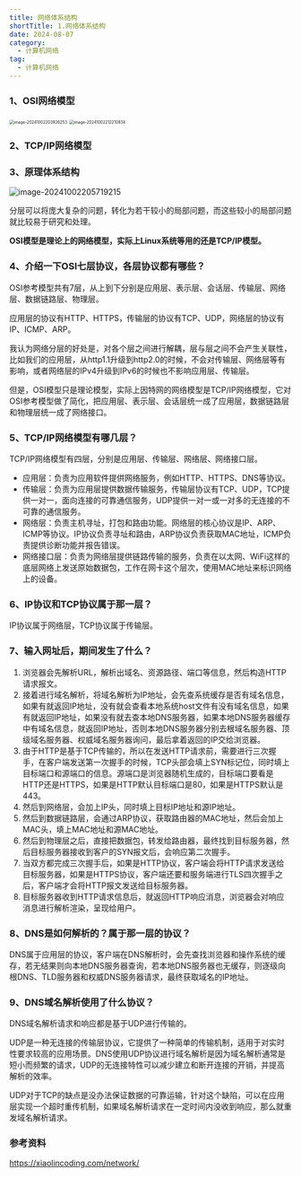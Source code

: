 ```yaml
---
title: 网络体系结构
shortTitle: 1.网络体系结构
date: 2024-08-07
category:
  - 计算机网络
tag:
  - 计算机网络
---
```


### 1、OSI网络模型

<img src="https://cdn.golangcode.cn/images/202501182127340.png" alt="image-20241002203926253" style="zoom:50%;" />

<img src="https://cdn.golangcode.cn/images/202501182128354.png" alt="image-20241002212210834" style="zoom:50%;" />





### 2、TCP/IP网络模型





### 3、原理体系结构

![image-20241002205719215](https://cdn.golangcode.cn/images/202501182128675.png)

分层可以将庞大复杂的问题，转化为若干较小的局部问题，而这些较小的局部问题就比较易于研究和处理。

**OSI模型是理论上的网络模型，实际上Linux系统等用的还是TCP/IP模型。**

### 4、介绍一下OSI七层协议，各层协议都有哪些？

OSI参考模型共有7层，从上到下分别是应用层、表示层、会话层、传输层、网络层、数据链路层、物理层。

应用层的协议有HTTP、HTTPS，传输层的协议有TCP、UDP，网络层的协议有IP、ICMP、ARP。

我认为网络分层的好处是，对各个层之间进行解耦，层与层之间不会产生关联性，比如我们的应用层，从http1.1升级到http2.0的时候，不会对传输层、网络层等有影响，或者网络层的IPv4升级到IPv6的时候也不影响应用层、传输层。

但是，OSI模型只是理论模型，实际上因特网的网络模型是TCP/IP网络模型，它对OSI参考模型做了简化，把应用层、表示层、会话层统一成了应用层，数据链路层和物理层统一成了网络接口。

### 5、TCP/IP网络模型有哪几层？

TCP/IP网络模型有四层，分别是应用层、传输层、网络层、网络接口层。

- 应用层：负责为应用软件提供网络服务，例如HTTP、HTTPS、DNS等协议。
- 传输层：负责为应用层提供数据传输服务，传输层协议有TCP、UDP，TCP提供一对一，面向连接的可靠通信服务，UDP提供一对一或一对多的无连接的不可靠的通信服务。
- 网络层：负责主机寻址，打包和路由功能。网络层的核心协议是IP、ARP、ICMP等协议。IP协议负责寻址和路由，ARP协议负责获取MAC地址，ICMP负责提供诊断功能并报告错误。
- 网络接口层：负责为网络层提供链路传输的服务，负责在以太网、WiFi这样的底层网络上发送原始数据包，工作在网卡这个层次，使用MAC地址来标识网络上的设备。

### 6、IP协议和TCP协议属于那一层？



IP协议属于网络层，TCP协议属于传输层。

### 7、输入网址后，期间发生了什么？

1. 浏览器会先解析URL，解析出域名、资源路径、端口等信息，然后构造HTTP请求报文。
2. 接着进行域名解析，将域名解析为IP地址，会先查系统缓存是否有域名信息，如果有就返回IP地址，没有就会查看本地系统host文件有没有域名信息，如果有就返回IP地址，如果没有就去查本地DNS服务器，如果本地DNS服务器缓存中有域名信息，就返回IP地址，否则本地DNS服务器分别去根域名服务器、顶级域名服务器、权威域名服务器询问，最后拿着返回的IP交给浏览器。
3. 由于HTTP是基于TCP传输的，所以在发送HTTP请求前，需要进行三次握手，在客户端发送第一次握手的时候，TCP头部会填上SYN标记位，同时填上目标端口和源端口的信息。源端口是浏览器随机生成的，目标端口要看是HTTP还是HTTPS，如果是HTTP默认目标端口是80，如果是HTTPS默认是443。
4. 然后到网络层，会加上IP头，同时填上目标IP地址和源IP地址。
5. 然后到数据链路层，会通过ARP协议，获取路由器的MAC地址，然后会加上MAC头，填上MAC地址和源MAC地址。
6. 然后到物理层之后，直接把数据包，转发给路由器，最终找到目标服务器，然后目标服务器接收到客户的SYN报文后，会响应第二次握手。
7. 当双方都完成三次握手后，如果是HTTP协议，客户端会将HTTP请求发送给目标服务器，如果是HTTPS协议，客户端还要和服务端进行TLS四次握手之后，客户端才会将HTTP报文发送给目标服务器。
8. 目标服务器收到HTTP请求信息后，就返回HTTP响应消息，浏览器会对响应消息进行解析渲染，呈现给用户。

### 8、DNS是如何解析的？属于那一层的协议？

DNS属于应用层的协议，客户端在DNS解析时，会先查找浏览器和操作系统的缓存，若无结果则向本地DNS服务器查询，若本地DNS服务器也无缓存，则逐级向根DNS、TLD服务器和权威DNS服务器请求，最终获取域名的IP地址。

### 9、DNS域名解析使用了什么协议？

DNS域名解析请求和响应都是基于UDP进行传输的。

UDP是一种无连接的传输层协议，它提供了一种简单的传输机制，适用于对实时性要求较高的应用场景。DNS使用UDP协议进行域名解析是因为域名解析通常是短小而频繁的请求，UDP的无连接特性可以减少建立和断开连接的开销，并提高解析的效率。

UDP对于TCP的缺点是没办法保证数据的可靠运输，针对这个缺陷，可以在应用层实现一个超时重传机制，如果域名解析请求在一定时间内没收到响应，那么就重发域名解析请求。

### 参考资料

https://xiaolincoding.com/network/

